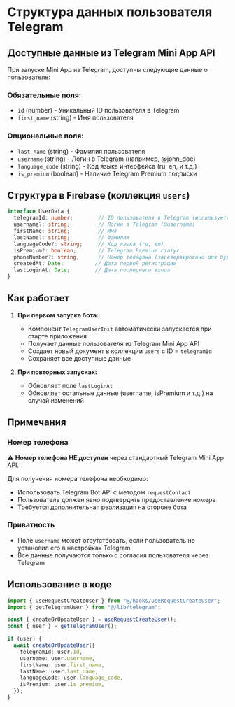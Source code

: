 # Структура данных пользователя Telegram

## Доступные данные из Telegram Mini App API

При запуске Mini App из Telegram, доступны следующие данные о пользователе:

### Обязательные поля:
- `id` (number) - Уникальный ID пользователя в Telegram
- `first_name` (string) - Имя пользователя

### Опциональные поля:
- `last_name` (string) - Фамилия пользователя
- `username` (string) - Логин в Telegram (например, @john_doe)
- `language_code` (string) - Код языка интерфейса (ru, en, и т.д.)
- `is_premium` (boolean) - Наличие Telegram Premium подписки

## Структура в Firebase (коллекция `users`)

```typescript
interface UserData {
  telegramId: number;        // ID пользователя в Telegram (используется как ID документа)
  username?: string;         // Логин в Telegram (@username)
  firstName: string;         // Имя
  lastName?: string;         // Фамилия
  languageCode?: string;     // Код языка (ru, en)
  isPremium?: boolean;       // Telegram Premium статус
  phoneNumber?: string;      // Номер телефона (зарезервировано для будущего)
  createdAt: Date;          // Дата первой регистрации
  lastLoginAt: Date;        // Дата последнего входа
}
```

## Как работает

1. **При первом запуске бота:**
   - Компонент `TelegramUserInit` автоматически запускается при старте приложения
   - Получает данные пользователя из Telegram Mini App API
   - Создает новый документ в коллекции `users` с ID = `telegramId`
   - Сохраняет все доступные данные

2. **При повторных запусках:**
   - Обновляет поле `lastLoginAt`
   - Обновляет остальные данные (username, isPremium и т.д.) на случай изменений

## Примечания

### Номер телефона
⚠️ **Номер телефона НЕ доступен** через стандартный Telegram Mini App API.

Для получения номера телефона необходимо:
- Использовать Telegram Bot API с методом `requestContact`
- Пользователь должен явно подтвердить предоставление номера
- Требуется дополнительная реализация на стороне бота

### Приватность
- Поле `username` может отсутствовать, если пользователь не установил его в настройках Telegram
- Все данные получаются только с согласия пользователя через Telegram

## Использование в коде

```typescript
import { useRequestCreateUser } from "@/hooks/useRequestCreateUser";
import { getTelegramUser } from "@/lib/telegram";

const { createOrUpdateUser } = useRequestCreateUser();
const { user } = getTelegramUser();

if (user) {
  await createOrUpdateUser({
    telegramId: user.id,
    username: user.username,
    firstName: user.first_name,
    lastName: user.last_name,
    languageCode: user.language_code,
    isPremium: user.is_premium,
  });
}
```
